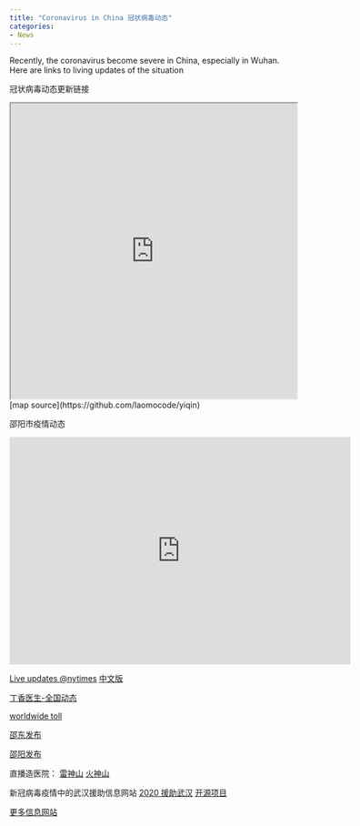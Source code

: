 ```yaml
---
title: "Coronavirus in China 冠状病毒动态"
categories:
- News
---
```

<!--feature_image: "https://raw.githubusercontent.com/coddec/2020-new-coronavirus/master/images/map.png"-->
Recently, the coronavirus become severe in China, especially in Wuhan. Here are links to living updates of the situation

冠状病毒动态更新链接

<!-- more -->



<iframe src="https://wuhan.zw2s.ltd/" width="100%" height="520px"></iframe>
[map source](https://github.com/laomocode/yiqin)

邵阳市疫情动态
<iframe  width='600' height='400' frameBorder='0' src='https://g.dituhui.com/apps/range/viewMap/2c9085306fbb67f1016ff84634f51c09'></iframe>


[Live updates @nytimes](https://www.nytimes.com/2020/01/28/world/asia/china-coronavirus.html)
[中文版](https://cn.nytimes.com/morning-brief/20200128/wuhan-coronavirus-china/?action=click&module=RelatedLinks&pgtype=Article)

[丁香医生-全国动态](https://3g.dxy.cn/newh5/view/pneumonia?scene=2&clicktime=1579579384&enterid=1579579384&from=timeline&isappinstalled=0)

[worldwide toll](https://gisanddata.maps.arcgis.com/apps/opsdashboard/index.html#/bda7594740fd40299423467b48e9ecf6)

[邵东发布](https://mp.weixin.qq.com/s/FJcfgQQu7OVlqphe83KI0w)


[邵阳发布](https://mp.weixin.qq.com/s/1v1nxVceWZ64rdT7V4iD3g)

直播造医院：
[雷神山](http://t.cn/A6PIeT14)
[火神山](http://t.cn/A6PIYNvD)

新冠病毒疫情中的武汉援助信息网站
[2020 援助武汉](https://wuhan2020.kaiyuanshe.cn/#)
[开源项目](https://github.com/wuhan2020/wuhan2020)

[更多信息网站](https://github.com/coddec/2020-new-coronavirus/blob/master/README.md)